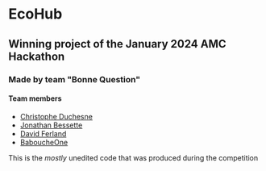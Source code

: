 # EcoHub

## Winning project of the January 2024 AMC Hackathon

### Made by team "Bonne Question"

#### Team members

- [Christophe Duchesne](https://github.com/cduchesne1)
- [Jonathan Bessette](https://github.com/JoBess7)
- [David Ferland](https://github.com/Davidferl)
- [BaboucheOne](https://github.com/BaboucheOne)

This is the _mostly_ unedited code that was produced during the competition
